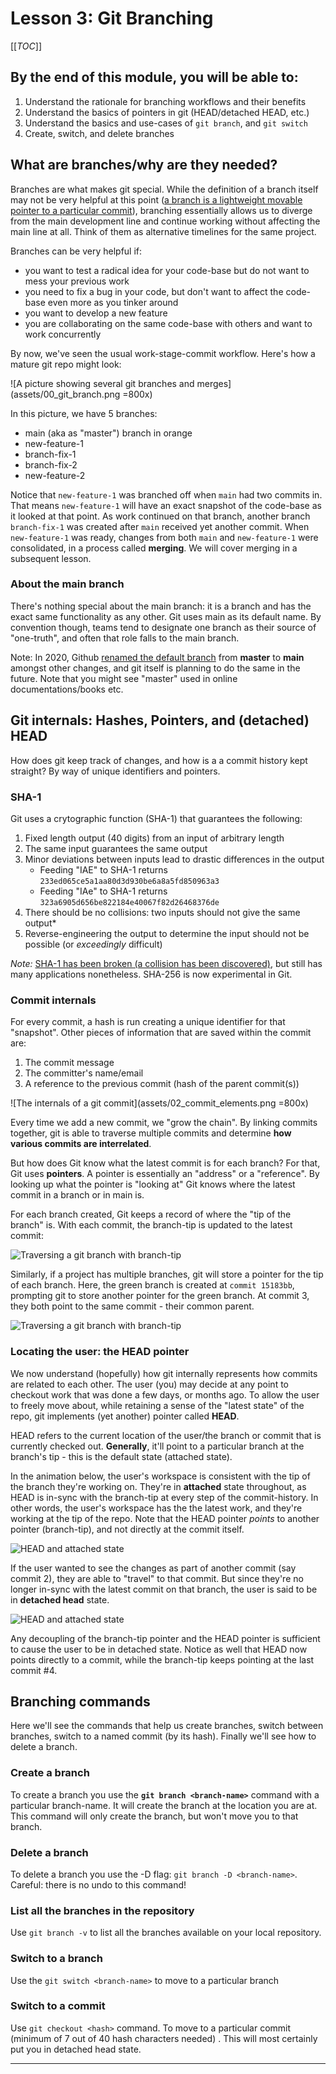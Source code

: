 
# Lesson 3: Git Branching

[[_TOC_]]

## By the end of this module, you will be able to:

1. Understand the rationale for branching workflows and their benefits
2. Understand the basics of pointers in git (HEAD/detached HEAD, etc.)
3. Understand the basics and use-cases of `git branch`, and `git switch`
4. Create, switch, and delete branches

## What are branches/why are they needed?

Branches are what makes git special. While the definition of a branch itself may not be very helpful at this point ([a branch is a lightweight movable pointer to a particular commit](https://git-scm.com/book/en/v2/Git-Branching-Branches-in-a-Nutshell)), branching essentially allows us to diverge from the main development line and continue working without affecting the main line at all. Think of them as alternative timelines for the same project.

Branches can be very helpful if:

+ you want to test a radical idea for your code-base but do not want to mess your previous work
+ you need to fix a bug in your code, but don't want to affect the code-base even more as you tinker around 
+ you want to develop a new feature 
+ you are collaborating on the same code-base with others and want to work concurrently

By now, we've seen the usual work-stage-commit workflow. Here's how a mature git repo might look:

![A picture showing several git branches and merges](assets/00_git_branch.png =800x)

In this picture, we have 5 branches:

+ main (aka as "master") branch in orange
+ new-feature-1
+ branch-fix-1
+ branch-fix-2
+ new-feature-2

Notice that `new-feature-1` was branched off when `main` had two commits in. That means `new-feature-1` will have an exact snapshot of the code-base as it looked at that point. As work continued on that branch, another branch `branch-fix-1` was created after `main` received yet another commit. When `new-feature-1` was ready, changes from both `main` and `new-feature-1` were consolidated, in a process called **merging**. We will cover merging in a subsequent lesson.

### About the main branch

There's nothing special about the main branch: it is a branch and has the exact same functionality as any other. Git uses main as its default name. By convention though, teams tend to designate one branch as their source of "one-truth", and often that role falls to the main branch. 

Note: In 2020, Github [renamed the default branch](https://github.com/github/renaming) from **master** to **main** amongst other changes, and git itself is planning to do the same in the future. Note that you might see "master" used in online documentations/books etc.


## Git internals: Hashes, Pointers, and (detached) HEAD

How does git keep track of changes, and how is a a commit history kept straight? By way of unique identifiers and pointers.


### SHA-1

Git uses a crytographic function (SHA-1) that guarantees the following:

1. Fixed length output (40 digits) from an input of arbitrary length
2. The same input guarantees the same output
3. Minor deviations between inputs lead to drastic differences in the output
	+ Feeding "IAE" to SHA-1 returns `233ed065ce5a1aa80d3d930be6a8a5fd850963a3`	
	+ Feeding "IAe" to SHA-1 returns `323a6905d656be822184e40067f82d26468376de`
4. There should be no collisions: two inputs should not give the same output*
5. Reverse-engineering the output to determine the input should not be possible (or *exceedingly* difficult)

*Note:* [SHA-1 has been broken (a collision has been discovered)](https://phys.org/news/2017-02-cwi-google-collision-industry-standard.html), but still has many applications nonetheless. SHA-256 is now experimental in Git.

### Commit internals

For every commit, a hash is run creating a unique identifier for that "snapshot". Other pieces of information that are saved within the commit are:

1. The commit message
2. The committer's name/email
3. A reference to the previous commit (hash of the parent commit(s))

![The internals of a git commit](assets/02_commit_elements.png =800x)

Every time we add a new commit, we "grow the chain". By linking commits together, git is able to traverse multiple commits and determine **how various commits are interrelated**.

But how does Git know what the latest commit is for each branch? For that, Git uses **pointers**. A pointer is essentially an "address" or a "reference". By looking up what the pointer is "looking at" Git knows where the latest commit in a branch or in main is.

For each branch created, Git keeps a record of where the "tip of the branch" is. With each commit, the branch-tip is updated to the latest commit:

![Traversing a git branch with branch-tip](assets/03_synch_branch_tip.gif)

Similarly, if a project has multiple branches, git will store a pointer for the tip of each branch. Here, the green branch is created at `commit 15183bb`, prompting git to store another pointer for the green branch. At commit 3, they both point to the same commit - their common parent.

![Traversing a git branch with branch-tip](assets/04_synch_two_branches.gif)

### Locating the user: the HEAD pointer

We now understand (hopefully) how git internally represents how commits are related to each other. The user (you) may decide at any point to checkout work that was done a few days, or months ago. To allow the user to freely move about, while retaining a sense of the "latest state" of the repo, git implements (yet another) pointer called **HEAD**. 

HEAD refers to the current location of the user/the branch or commit that is currently checked out. **Generally**, it'll point to a particular branch at the branch's tip - this is the default state (attached state).

In the animation below, the user's workspace is consistent with the tip of the branch they're working on. They're in **attached** state throughout, as HEAD is in-sync with the branch-tip at every step of the commit-history. In other words, the user's workspace has the the latest work, and they're working at the tip of the repo. Note that the HEAD pointer *points* to another pointer (branch-tip), and not directly at the commit itself.

![HEAD and attached state](assets/05_branch_head_anim.gif)

If the user wanted to see the changes as part of another commit (say commit 2), they are able to "travel" to that commit. But since they're no longer in-sync with the latest commit on that branch, the user is said to be in **detached head** state.


![HEAD and attached state](assets/06_detached_state_anim.gif)

Any decoupling of the branch-tip pointer and the HEAD pointer is sufficient to cause the user to be in detached state. Notice as well that HEAD now points directly to a commit, while the branch-tip keeps pointing at the last commit #4.

## Branching commands

Here we'll see the commands that help us create branches, switch between branches, switch to a named commit (by its hash). Finally we'll see how to delete a branch.

### Create a branch
To create a branch you use the **`git branch <branch-name>`** command with a particular branch-name.  It will create the branch at the location you are at. This command will only create the branch, but won't move you to that branch. 

### Delete a branch
To delete a branch you use the -D flag: `git branch -D <branch-name>`. Careful: there is no undo to this command!

### List all the branches in the repository
Use `git branch -v` to list all the branches available on your local repository.

### Switch to a branch
Use the `git switch <branch-name>` to move to a particular branch

### Switch to a commit
Use `git checkout <hash>` command. To move to a particular commit (minimum of 7 out of 40 hash characters needed) . This will most certainly put you in detached head state.
 
 ----
 